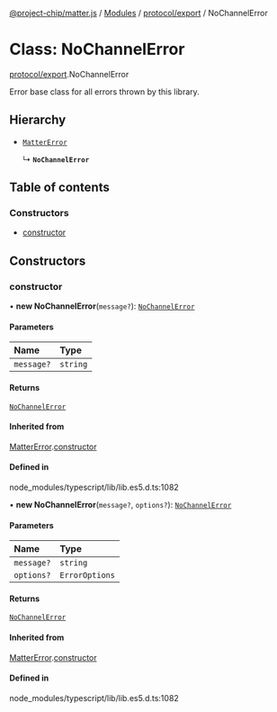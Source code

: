[@project-chip/matter.js](../README.md) / [Modules](../modules.md) / [protocol/export](../modules/protocol_export.md) / NoChannelError

# Class: NoChannelError

[protocol/export](../modules/protocol_export.md).NoChannelError

Error base class for all errors thrown by this library.

## Hierarchy

- [`MatterError`](common_export.MatterError.md)

  ↳ **`NoChannelError`**

## Table of contents

### Constructors

- [constructor](protocol_export.NoChannelError.md#constructor)

## Constructors

### constructor

• **new NoChannelError**(`message?`): [`NoChannelError`](protocol_export.NoChannelError.md)

#### Parameters

| Name | Type |
| :------ | :------ |
| `message?` | `string` |

#### Returns

[`NoChannelError`](protocol_export.NoChannelError.md)

#### Inherited from

[MatterError](common_export.MatterError.md).[constructor](common_export.MatterError.md#constructor)

#### Defined in

node_modules/typescript/lib/lib.es5.d.ts:1082

• **new NoChannelError**(`message?`, `options?`): [`NoChannelError`](protocol_export.NoChannelError.md)

#### Parameters

| Name | Type |
| :------ | :------ |
| `message?` | `string` |
| `options?` | `ErrorOptions` |

#### Returns

[`NoChannelError`](protocol_export.NoChannelError.md)

#### Inherited from

[MatterError](common_export.MatterError.md).[constructor](common_export.MatterError.md#constructor)

#### Defined in

node_modules/typescript/lib/lib.es5.d.ts:1082
